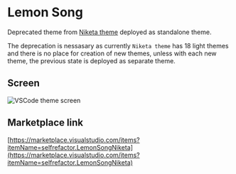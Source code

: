 # Lemon Song

Deprecated theme from [Niketa theme](https://marketplace.visualstudio.com/items?itemName=selfrefactor.Niketa-theme) deployed as standalone theme.

The deprecation is nessasary as currently `Niketa theme` has 18 light themes and there is no place for creation of new themes, unless with each new theme, the previous state is deployed as separate theme.

## Screen

![VSCode theme screen](https://github.com/selfrefactor/niketa-themes/blob/master/packages/lemon.song/theme/lemon.song.png?raw=true)

## Marketplace link

[https://marketplace.visualstudio.com/items?itemName=selfrefactor.LemonSongNiketa](https://marketplace.visualstudio.com/items?itemName=selfrefactor.LemonSongNiketa)